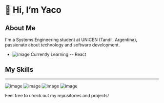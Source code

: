 # 👋 Hi, I’m Yaco

## About Me

I'm a Systems Engineering student at UNICEN (Tandil, Argentina), passionate about technology and software development.

- ![image](https://github.com/user-attachments/assets/5ee85b5b-55aa-4f14-b4d9-da72d9f66732) Currently Learning
-- React

## My Skills
---
![image](https://github.com/user-attachments/assets/e9af7910-9fcd-45c9-8d27-feec2b1e99d8) ![image](https://github.com/user-attachments/assets/2163640c-5e38-41b0-8641-1e2e2e541da2) ![image](https://github.com/user-attachments/assets/993556aa-7a26-49db-99db-fe264d9f0ca0) ![image](https://github.com/user-attachments/assets/8be6791f-a39e-46b8-a6a8-b3521e490e18)



Feel free to check out my repositories and projects!

<!---
Yaco10/Yaco10 is a ✨ special ✨ repository because its `README.md` (this file) appears on your GitHub profile.
You can click the Preview link to take a look at your changes.
--->
